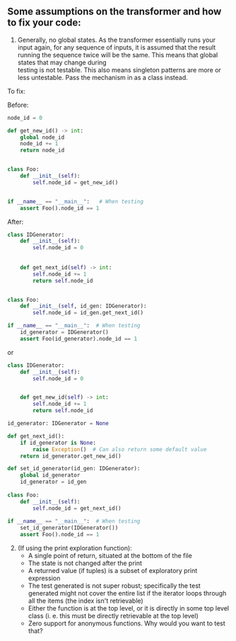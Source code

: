 ## Some assumptions on the transformer and how to fix your code:

1. Generally, no global states. As the transformer essentially runs your input again, for any sequence of inputs, it is assumed
that the result running the sequence twice will be the same. This means that global states that may change during  
testing is not testable. This also means singleton patterns are more or less untestable. Pass the mechanism in as a
class instead.

To fix:

Before:
```python
node_id = 0

def get_new_id() -> int:
    global node_id
    node_id += 1
    return node_id


class Foo:
    def __init__(self):
        self.node_id = get_new_id()


if __name__ == "__main__":   # When testing
    assert Foo().node_id == 1
```

After:
```python
class IDGenerator:
    def __init__(self):
        self.node_id = 0
        
        
    def get_next_id(self) -> int:
        self.node_id += 1
        return self.node_id


class Foo:
    def __init__(self, id_gen: IDGenerator):
        self.node_id = id_gen.get_next_id()

if __name__ == "__main__":  # When testing
    id_generator = IDGenerator()
    assert Foo(id_generator).node_id == 1
```

or

```python
class IDGenerator:
    def __init__(self):
        self.node_id = 0


    def get_new_id(self) -> int:
        self.node_id += 1
        return self.node_id

id_generator: IDGenerator = None

def get_next_id():
    if id_generator is None:
        raise Exception()  # Can also return some default value
    return id_generator.get_new_id()

def set_id_generator(id_gen: IDGenerator):
    global id_generator
    id_generator = id_gen
    
class Foo:
    def __init__(self):
        self.node_id = get_next_id()
        
if __name__ == "__main__":  # When testing
    set_id_generator(IDGenerator())
    assert Foo().node_id == 1
```

2. (If using the print exploration function):
   - A single point of return, situated at the bottom of the file
   - The state is not changed after the print
   - A returned value (if tuples) is a subset of exploratory print expression
   - The test generated is not super robust; specifically the test generated might not cover the entire list if 
   the iterator loops through all the items (the index isn't retrievable)
   - Either the function is at the top level, or it is directly in some top level class 
   (i. e. this must be directly retrievable at the top level)
   - Zero support for anonymous functions. Why would you want to test that?